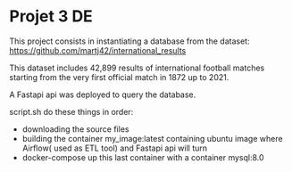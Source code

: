 # Projet 3 DE

This project consists in instantiating a database from the dataset: https://github.com/martj42/international_results

This dataset includes 42,899 results of international football matches starting from the very first official match in 1872 up to 2021.

A Fastapi api was deployed to query the database.

script.sh do these things in order:

- downloading the source files 
- building the container my_image:latest containing ubuntu image where Airflow( used as ETL tool) and Fastapi api will turn
- docker-compose up this last container with a container mysql:8.0
